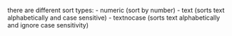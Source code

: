 there are different sort types:
			- numeric (sort by number)
			- text (sorts text alphabetically and case sensitive)
			- textnocase (sorts text alphabetically and ignore case sensitivity)